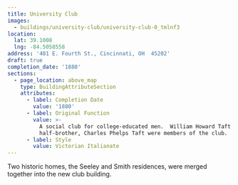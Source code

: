 ```yaml
---
title: University Club
images:
  - buildings/university-club/university-club-0_tmlnf3
location:
  lat: 39.1008
  lng: -84.5058558
address: '401 E. Fourth St., Cincinnati, OH  45202'
draft: true
completion_date: '1880'
sections:
  - page_location: above_map
    type: BuildingAttributeSection
    attributes:
      - label: Completion Date
        value: '1880'
      - label: Original Function
        value: >-
          A social club for college-educated men.  William Howard Taft and his
          half-brother, Charles Phelps Taft were members of the club.
      - label: Style
        value: Victorian Italianate
---
```


Two historic homes, the Seeley and Smith residences, were merged together into the new club building.
